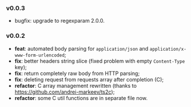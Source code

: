 ### v0.0.3
* bugfix: upgrade to regexparam 2.0.0.

### v0.0.2
* **feat**: automated body parsing for `application/json`
and `application/x-www-form-urlencoded`;
* **fix**: better headers string slice
  (fixed problem with empty `Content-Type` key);
* **fix**: return completely raw body from HTTP parsing;
* **fix**: deleting request from requests array after
completion (C);
* **refactor**: C array management rewritten (thanks to https://github.com/andrei-markeev/ts2c);
* **refactor**: some C util functions are in separate file now.
